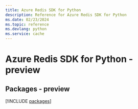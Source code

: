 ```yaml
---
title: Azure Redis SDK for Python
description: Reference for Azure Redis SDK for Python
ms.date: 02/23/2024
ms.topic: reference
ms.devlang: python
ms.service: cache
---
```

# Azure Redis SDK for Python - preview
## Packages - preview
[!INCLUDE [packages](redis-index.md)]